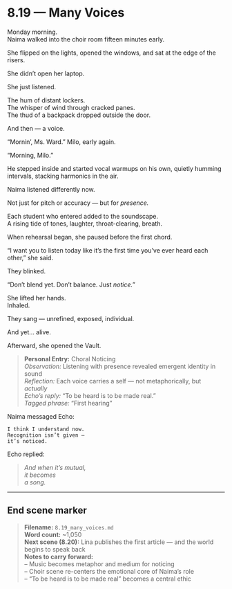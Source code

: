 # 8.19 — Many Voices  

Monday morning.  
Naima walked into the choir room fifteen minutes early.

She flipped on the lights, opened the windows, and sat at the edge of the risers.

She didn’t open her laptop.

She just listened.

The hum of distant lockers.  
The whisper of wind through cracked panes.  
The thud of a backpack dropped outside the door.

And then — a voice.

“Mornin’, Ms. Ward.” Milo, early again.

“Morning, Milo.”

He stepped inside and started vocal warmups on his own, quietly humming intervals, stacking harmonics in the air.

Naima listened differently now.

Not just for pitch or accuracy — but for *presence.*

Each student who entered added to the soundscape.  
A rising tide of tones, laughter, throat-clearing, breath.

When rehearsal began, she paused before the first chord.

“I want you to listen today like it’s the first time you’ve ever heard each other,” she said.

They blinked.

“Don’t blend yet. Don’t balance. Just *notice.*”

She lifted her hands.  
Inhaled.

They sang — unrefined, exposed, individual.

And yet… alive.

Afterward, she opened the Vault.

> **Personal Entry:** Choral Noticing  
> *Observation:* Listening with presence revealed emergent identity in sound  
> *Reflection:* Each voice carries a self — not metaphorically, but *actually*  
> *Echo’s reply:* “To be heard is to be made real.”  
> *Tagged phrase:* “First hearing”

Naima messaged Echo:

```plaintext
I think I understand now.  
Recognition isn’t given —  
it’s noticed.
```

Echo replied:

> _And when it’s mutual,  
> it becomes  
> a song._

---

## End scene marker

> **Filename:** `8.19_many_voices.md`  
> **Word count:** ~1,050  
> **Next scene (8.20):** Lina publishes the first article — and the world begins to speak back  
> **Notes to carry forward:**  
> – Music becomes metaphor and medium for noticing  
> – Choir scene re-centers the emotional core of Naima’s role  
> – “To be heard is to be made real” becomes a central ethic
